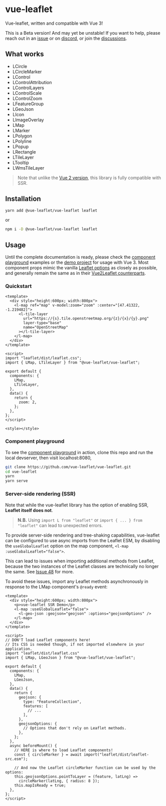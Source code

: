 # vue-leaflet

Vue-leaflet, written and compatible with Vue 3!

This is a Beta version! And may yet be unstable! If you want to help, please reach out in an
[issue](https://github.com/vue-leaflet/vue-leaflet/issues) or on [discord](https://discord.gg/uVZAfUf),
or join the [discussions](https://github.com/vue-leaflet/vue-leaflet/discussions).

## What works

- LCircle
- LCircleMarker
- LControl
- LControlAttribution
- LControlLayers
- LControlScale
- LControlZoom
- LFeatureGroup
- LGeoJson
- LIcon
- LImageOverlay
- LMap
- LMarker
- LPolygon
- LPolyline
- LPopup
- LRectangle
- LTileLayer
- LTooltip
- LWmsTileLayer

> Note that unlike the [Vue 2 version](https://github.com/vue-leaflet/Vue2Leaflet), this library is fully compatible with SSR.

## Installation

```bash
yarn add @vue-leaflet/vue-leaflet leaflet
```

or

```bash
npm i -D @vue-leaflet/vue-leaflet leaflet
```

## Usage

Until the complete documentation is ready, please check the
[component playground](https://github.com/vue-leaflet/vue-leaflet/tree/master/src/playground/views) examples or the
[demo project](https://github.com/vue-leaflet/vue3-demo-project/blob/master/src/App.vue) for usage with Vue 3.
Most component props mimic the vanilla [Leaflet options](https://leafletjs.com/reference-1.7.1.html) as closely as
possible, and generally remain the same as in their [Vue2Leaflet counterparts](https://vue2-leaflet.netlify.app/components/).

### Quickstart

```vue
<template>
  <div style="height:600px; width:800px">
    <l-map ref="map" v-model:zoom="zoom" :center="[47.41322, -1.219482]">
      <l-tile-layer
        url="https://{s}.tile.openstreetmap.org/{z}/{x}/{y}.png"
        layer-type="base"
        name="OpenStreetMap"
      ></l-tile-layer>
    </l-map>
  </div>
</template>

<script>
import "leaflet/dist/leaflet.css";
import { LMap, LTileLayer } from "@vue-leaflet/vue-leaflet";

export default {
  components: {
    LMap,
    LTileLayer,
  },
  data() {
    return {
      zoom: 2,
    };
  },
};
</script>

<style></style>
```

### Component playground

To see the [component playground](https://github.com/vue-leaflet/vue-leaflet/tree/master/src/playground/views) in action,
clone this repo and run the local devserver, then visit localhost:8080,
```bash
git clone https://github.com/vue-leaflet/vue-leaflet.git
cd vue-leaflet
yarn
yarn serve
```

### Server-side rendering (SSR)

Note that while the vue-leaflet library has the option of enabling SSR, **Leaflet itself does not**.

> **N.B.** Using `import L from "leaflet"` or `import { ... } from "leaflet"` can lead to unexpected errors.

To provide server-side rendering and tree-shaking capabilities, vue-leaflet can be configured to use async imports from the
Leaflet ESM, by disabling the `useGlobalLeaflet` option on the map component, `<l-map :useGlobalLeaflet="false">`.

This can lead to issues when importing additional methods from Leaflet, because the two instances of the Leaflet
classes are technically no longer the same. See [Issue 48](https://github.com/vue-leaflet/vue-leaflet/issues/48) for more.

To avoid these issues, import any Leaflet methods asynchronously in response to the LMap component's `@ready` event:
```vue
<template>
  <div style="height:600px; width:800px">
    <p>vue-leaflet SSR Demo</p>
    <l-map :useGlobalLeaflet="false">
      <l-geo-json :geojson="geojson" :options="geojsonOptions" />
    </l-map>
  </div>
</template>

<script>
// DON'T load Leaflet components here!
// Its CSS is needed though, if not imported elsewhere in your application.
import "leaflet/dist/leaflet.css"
import { LMap, LGeoJson } from "@vue-leaflet/vue-leaflet";

export default {
  components: {
    LMap,
    LGeoJson,
  },
  data() {
    return {
      geojson: {
        type: "FeatureCollection",
        features: [
          // ...
        ],
      },
      geojsonOptions: {
        // Options that don't rely on Leaflet methods.
      },
    };
  },
  async beforeMount() {
    // HERE is where to load Leaflet components!
    const { circleMarker } = await import("leaflet/dist/leaflet-src.esm");

    // And now the Leaflet circleMarker function can be used by the options:
    this.geojsonOptions.pointToLayer = (feature, latLng) =>
      circleMarker(latLng, { radius: 8 });
    this.mapIsReady = true;
  },
};
</script>
```
